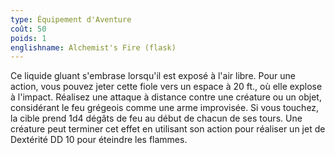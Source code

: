 ```yaml
---
type: Équipement d'Aventure
coût: 50
poids: 1
englishname: Alchemist's Fire (flask)
---
```

Ce liquide gluant s'embrase lorsqu'il est exposé à l'air libre. Pour une action, vous pouvez jeter cette fiole vers un espace à 20 ft., où elle explose à l'impact. Réalisez une attaque à distance contre une créature ou un objet, considérant le feu grégeois comme une arme improvisée. Si vous touchez, la cible prend 1d4 dégâts de feu au début de chacun de ses tours. Une créature peut terminer cet effet en utilisant son action pour réaliser un jet de Dextérité DD 10 pour éteindre les flammes.